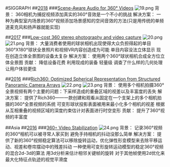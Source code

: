 #SIGGRAPH
##[2018](http://kesen.realtimerendering.com/sig2018.html)
###[Scene-Aware Audio for 360° Videos](http://www.cs.columbia.edu/cg/360audio/)
<img src="https://i.loli.net/2019/03/21/5c92e91b9ca6b.png" alt="19.png" title="19.png" />
背景：
360相机为捕捉视频添加真实的360°音效是一个不小的挑战
解决方案：
一种为典型室内场景的360°视频添加场景感知的空间音效的方法(只是用传统的单频道麦克风和扬声器就能实现)

##[2017](http://kesen.realtimerendering.com/sig2017.html)
###[Low-cost 360 stereo photography and video capture](https://dl.acm.org/citation.cfm?id=3073645)
<img src="https://i.loli.net/2019/03/21/5c92f9295ecd2.png" alt="20.png" title="20.png" />
<img src="https://i.loli.net/2019/03/21/5c92f9291274d.png" alt="21.png" title="21.png" />
背景：
大量消费者使用的球状相机出现使得大众负担得起的单目360°X180°球状全景照片和视频VR内容创造成为可能
单目内容没法立体显示
现在创造立体全景图的设备太复杂
解决方案：
使用两个360°球状相机合成全方位立体全景图
贡献：
降低设备花费
利用现成的装备
轻量级
调查了什么样的几何处理让用户体验更佳

##[2016](http://kesen.realtimerendering.com/sig2016.html)
###[Rich360: Optimized Spherical Representation from Structured Panoramic Camera Arrays](https://vml.kaist.ac.kr/main/international/individual/3)
<img src="https://i.loli.net/2019/03/21/5c92fe25210c5.png" alt="22.png" title="22.png" />
<img src="https://i.loli.net/2019/03/21/5c92fe24b70ef.png" alt="23.png" title="23.png" />
背景：
使用多个相机拍摄360°全景视频有两个主要的问题：下采样造成的重叠区域的视差以及丰富度的丢失
解决方案：
提供了Rich360——一款创建和观看从固定在一个支架上的多个相机拍摄的360°全景视频的系统
可变形球状投影表面被用来最小化多个相机的视差
根据从互相重叠的视频区域的深度约束估计对表面进行时空变形
贡献：
提升了360°视频的丰富度

##Asia
##[2016](http://kesen.realtimerendering.com/siga2016Papers.htm)
###[360◦ Video Stabilization](https://dl.acm.org/citation.cfm?id=2982405)
<img src="https://i.loli.net/2019/03/21/5c930178b2069.png" alt="24.png" title="24.png" />
背景：
记录360°视频的360°相机可以被寻常人家买到
避免手持相机的抖动没那么简单
解决方案：
提供了新的360°视频稳定算法可以移除旋转运动，优化弹性形变模型来去除平移运动、视差和卷帘摆动中的残差抖动
一种使用可变形旋转运动模型的稳定360°视频的混合2d-3d的算法
用3d分析来估计相邻关键帧的旋转
对于其他帧使用2d优化来最大化特征点轨迹的视觉平滑度

